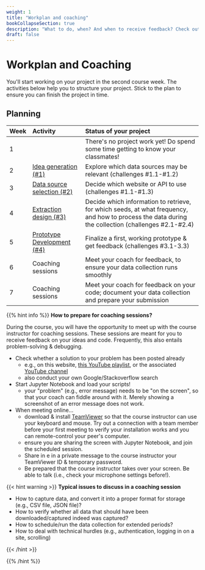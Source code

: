 ```yaml
---
weight: 1
title: "Workplan and coaching"
bookCollapseSection: true
description: "What to do, when? And when to receive feedback? Check out the workplan!"
draft: false
---
```



# Workplan and Coaching

You'll start working on your project in the second course week. The activities below help you to structure your project. Stick to the plan to ensure you can finish the project in time.

## Planning

| Week | Activity | Status of your project
|:---- | :---- | :---- |
| 1 |   | There's no project work yet! Do spend some time getting to know your classmates! |
| 2 | [Idea generation (#1)](activity1.md)  | Explore which data sources may be relevant (challenges #1.1-#1.2) |
| 3 | [Data source selection (#2)](activity2.md)  | Decide which website or API to use (challenges #1.1-#1.3) |
| 4 | [Extraction design (#3)](activity3.md)  | Decide which information to retrieve, for which seeds, at what frequency, and how to process the data during the collection (challenges #2.1-#2.4) |
| 5 | [Prototype Development (#4)](activity4.md)  | Finalize a first, working prototype & get feedback (challenges #3.1-3.3)|
| 6 | Coaching sessions  | Meet your coach for feedback, to ensure your data collection runs smoothly |
| 7 | Coaching sessions | Meet your coach for feedback on your code; document your data collection and prepare your submission |

{{% hint info %}}
__How to prepare for coaching sessions?__

During the course, you will have the opportunity to meet up with the course instructor for coaching sessions. These sessions are meant for you to receive feedback on your ideas and code. Frequently, this also entails problem-solving & debugging. 


- Check whether a solution to your problem has been posted already
    - e.g., on this website, [this YouTube playlist](https://www.youtube.com/playlist?list=PLdDbyJQwReWhis9Ns7_NfYzw4YAp91D6G), or the associated [YouTube channel](https://youtube.com/c/hannesdatta)
    - also conduct your own Google/Stackoverflow search
- Start Jupyter Notebook and load your scripts!
    - your "problem" (e.g., error message) needs to be "on the screen", so that your coach can fiddle around with it. Merely showing a screenshot of an error message does not work.
- When meeting online...
    - download & install [TeamViewer](https://tilburgsciencehub.com/get/teamviewer) so that the course instructor can use your keyboard and mouse. Try out a connection with a team member before your first meeting to verify your installation works and you can remote-control your peer's computer.
    - ensure you are sharing the screen with Jupyter Notebook, and join the scheduled session. 
    - Share in e in a private message to the course instructor your TeamViewer ID & temporary password.
    - Be prepared that the course instructor takes over your screen. Be able to talk (i.e., check your microphone settings before!).

{{< hint warning >}}
__Typical issues to discuss in a coaching session__
- How to capture data, and convert it into a proper format for storage (e.g., CSV file, JSON file)?
- How to verify whether all data that should have been downloaded/captured indeed was captured?
- How to schedule/run the data collection for extended periods?
- How to deal with technical hurdles (e.g., authentication, logging in on a site, scrolling)

{{< /hint >}}

{{% /hint %}}